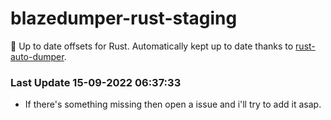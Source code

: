 # blazedumper-rust-staging

🚀 Up to date offsets for Rust. Automatically kept up to date thanks to [rust-auto-dumper](https://github.com/Akandesh/rust-auto-dumper).


### Last Update 15-09-2022 06:37:33
- If there's something missing then open a issue and i'll try to add it asap.